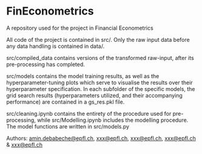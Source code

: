 # FinEconometrics
A repository used for the project in Financial Econometrics

All code of the project is contained in src/. Only the raw input data before any data handling is contained in data/.

src/compiled_data contains versions of the transformed raw-input, after its pre-processing has completed.

src/models contains the model training results, as well as the hyperparameter-tuning plots which serve to visualise the results over their hyperparameter specification. In each subfolder of the specific models, the grid search results (hyperparameters utilized, and their accompanying performance) are contained in a gs_res.pkl file.

src/cleaning.ipynb contains the entirety of the procedure used for pre-processing, while src/Modelling.ipynb includes the modelling procedure. The model functions are written in src/models.py

Authors: amin.debabeche@epfl.ch, xxx@epfl.ch, xxx@epfl.ch, xxx@epfl.ch & xxx@epfl.ch
